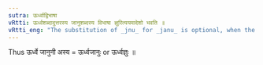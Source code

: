 ```yaml
---
sutra: ऊर्ध्वाद्विभाषा
vRtti: ऊर्ध्वशब्दादुत्तरस्य जानुशब्दस्य विभाषा ज्ञुरित्ययमादेशो भवति ॥
vRtti_eng: "The substitution of _jnu_ for _janu_ is optional, when the word _urdhva_ procedes it."
---
```

Thus ऊर्ध्वे जानुनी अस्य = ऊर्ध्वजानुः or ऊर्ध्वज्ञुः ॥

